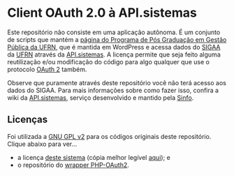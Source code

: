 # Client OAuth 2.0 à API.sistemas
<p>
Este repositório não consiste em uma aplicação autônoma. É um conjunto de scripts que mantém a <a href="https://ccsa.ufrn.br/portal/?page_id=6318">página do Programa de Pós Graduação em Gestão Pública da UFRN</a>, que é mantida em WordPress e acessa dados do <a href="https://sigaa.ufrn.br/">SIGAA<a/> da <a href="http://sistemas.ufrn.br/portal/PT/">UFRN<a/> através da <a href="https://api.ufrn.br/">API.sistemas</a>. A licença permite que seja feito alguma reutilização e/ou modificação do código para algo qualquer que use o protocolo <a href="http://oauth.net/2/">OAuth 2</a> também.
</p>

<p>
Observe que puramente através deste repositório você não terá acesso aos dados do SIGAA. Para mais informações sobre como fazer isso, confira a wiki da <a href="https://api.ufrn.br/">API.sistemas</a>, serviço desenvolvido e mantido pela <a href="https://info.ufrn.br/html/">Sinfo</a>.
</p>

<h2>Licenças</h2>
<p>Foi utilizada a <a href="http://www.gnu.org/licenses/gpl-2.0.en.html">GNU GPL v2</a> para os códigos originais deste repositório. Clique abaixo para ver...</p>
<ul>
<li>a licença <a href="LICENSE">deste sistema</a> (cópia melhor legível <a href="http://choosealicense.com/licenses/gpl-2.0/">aqui</a>); e</li>
<li>o repositório do <a href="https://github.com/adoy/PHP-OAuth2">wrapper PHP-OAuth2</a>.</li>
</ul>

